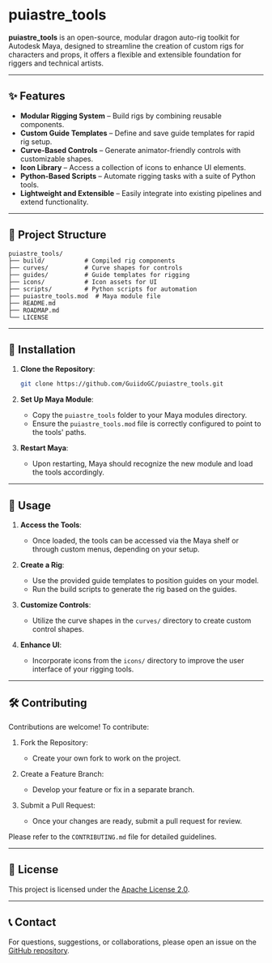 # puiastre_tools

**puiastre_tools** is an open-source, modular dragon auto-rig toolkit for Autodesk Maya, designed to streamline the creation of custom rigs for characters and props, it offers a flexible and extensible foundation for riggers and technical artists.

---

## ✨ Features

- **Modular Rigging System** – Build rigs by combining reusable components.
- **Custom Guide Templates** – Define and save guide templates for rapid rig setup.
- **Curve-Based Controls** – Generate animator-friendly controls with customizable shapes.
- **Icon Library** – Access a collection of icons to enhance UI elements.
- **Python-Based Scripts** – Automate rigging tasks with a suite of Python tools.
- **Lightweight and Extensible** – Easily integrate into existing pipelines and extend functionality.

---

## 📁 Project Structure

```
puiastre_tools/
├── build/           # Compiled rig components
├── curves/          # Curve shapes for controls
├── guides/          # Guide templates for rigging
├── icons/           # Icon assets for UI
├── scripts/         # Python scripts for automation
├── puiastre_tools.mod  # Maya module file
├── README.md
├── ROADMAP.md
└── LICENSE
```

---

## 🔧 Installation

1. **Clone the Repository**:

   ```bash
   git clone https://github.com/GuiidoGC/puiastre_tools.git
   ```

2. **Set Up Maya Module**:
   - Copy the `puiastre_tools` folder to your Maya modules directory.
   - Ensure the `puiastre_tools.mod` file is correctly configured to point to the tools' paths.

3. **Restart Maya**:
   - Upon restarting, Maya should recognize the new module and load the tools accordingly.

---

## 🚀 Usage

1. **Access the Tools**:
   - Once loaded, the tools can be accessed via the Maya shelf or through custom menus, depending on your setup.

2. **Create a Rig**:
   - Use the provided guide templates to position guides on your model.
   - Run the build scripts to generate the rig based on the guides.

3. **Customize Controls**:
   - Utilize the curve shapes in the `curves/` directory to create custom control shapes.

4. **Enhance UI**:
   - Incorporate icons from the `icons/` directory to improve the user interface of your rigging tools.

---

## 🛠️ Contributing

Contributions are welcome! To contribute:

1. Fork the Repository:
   - Create your own fork to work on the project.

2. Create a Feature Branch:
   - Develop your feature or fix in a separate branch.

3. Submit a Pull Request:
   - Once your changes are ready, submit a pull request for review.

Please refer to the `CONTRIBUTING.md` file for detailed guidelines.

---

## 📄 License

This project is licensed under the [Apache License 2.0](LICENSE).

---


## 📞 Contact

For questions, suggestions, or collaborations, please open an issue on the [GitHub repository](https://github.com/GuiidoGC/puiastre_tools/issues).
